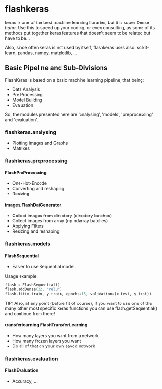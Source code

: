 # flashkeras
keras is one of the best machine learning libraries, but it is super Dense *haha*. Use this to speed up your coding, or even consulting, as some of its methods put together keras features that doesn't seem to be related but have to be...

Also, since often keras is not used by itself, flashkeras uses also: scikit-learn, pandas, numpy, matplotlib, ...

## Basic Pipeline and Sub-Divisions
FlashKeras is based on a basic machine learning pipeline, that being:
- Data Analysis
- Pre Processing
- Model Building
- Evaluation

So, the modules presented here are 'analysing', 'models', 'preprocessing' and 'evaluation'.

### flashkeras.analysing
- Plotting images and Graphs
- Matrixes

### flashkeras.preprocessing
#### FlashPreProcessing
- One-Hot-Encode
- Converting and reshaping
- Resizing

#### images.FlashDatGenerator
- Collect images from directory (directory batches)
- Collect images from array (np.ndarray batches)
- Applying Filters
- Resizing and reshaping

### flashkeras.models
#### FlashSequential
- Easier to use Sequential model.

Usage example:  
```py
flash = FlashSequential()
flash.addDense(32, "relu")
flash.fit(x_train, y_train, epochs=15, validation=(x_test, y_test))
```
TIP: Also, at any point (before fit of course), if you want to use one of the many other most specific keras functions you can use flash.getSequential() and continue from there!

#### transferlearning.FlashTransferLearning
- How many layers you want from a network
- How many frozen layers you want
- Do all of that on your own saved network

### flashkeras.evaluation
#### FlashEvaluation
- Accuracy, ...